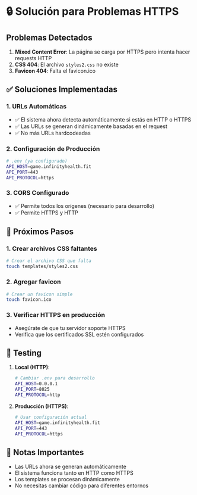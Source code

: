 # 🔒 Solución para Problemas HTTPS

## Problemas Detectados

1. **Mixed Content Error**: La página se carga por HTTPS pero intenta hacer requests HTTP
2. **CSS 404**: El archivo `styles2.css` no existe
3. **Favicon 404**: Falta el favicon.ico

## ✅ Soluciones Implementadas

### 1. URLs Automáticas
- ✅ El sistema ahora detecta automáticamente si estás en HTTP o HTTPS
- ✅ Las URLs se generan dinámicamente basadas en el request
- ✅ No más URLs hardcodeadas

### 2. Configuración de Producción
```bash
# .env (ya configurado)
API_HOST=game.infinityhealth.fit
API_PORT=443
API_PROTOCOL=https
```

### 3. CORS Configurado
- ✅ Permite todos los orígenes (necesario para desarrollo)
- ✅ Permite HTTPS y HTTP

## 🚀 Próximos Pasos

### 1. Crear archivos CSS faltantes
```bash
# Crear el archivo CSS que falta
touch templates/styles2.css
```

### 2. Agregar favicon
```bash
# Crear un favicon simple
touch favicon.ico
```

### 3. Verificar HTTPS en producción
- Asegúrate de que tu servidor soporte HTTPS
- Verifica que los certificados SSL estén configurados

## 🧪 Testing

1. **Local (HTTP)**:
   ```bash
   # Cambiar .env para desarrollo
   API_HOST=0.0.0.1
   API_PORT=8025
   API_PROTOCOL=http
   ```

2. **Producción (HTTPS)**:
   ```bash
   # Usar configuración actual
   API_HOST=game.infinityhealth.fit
   API_PORT=443
   API_PROTOCOL=https
   ```

## 📝 Notas Importantes

- Las URLs ahora se generan automáticamente
- El sistema funciona tanto en HTTP como HTTPS
- Los templates se procesan dinámicamente
- No necesitas cambiar código para diferentes entornos
